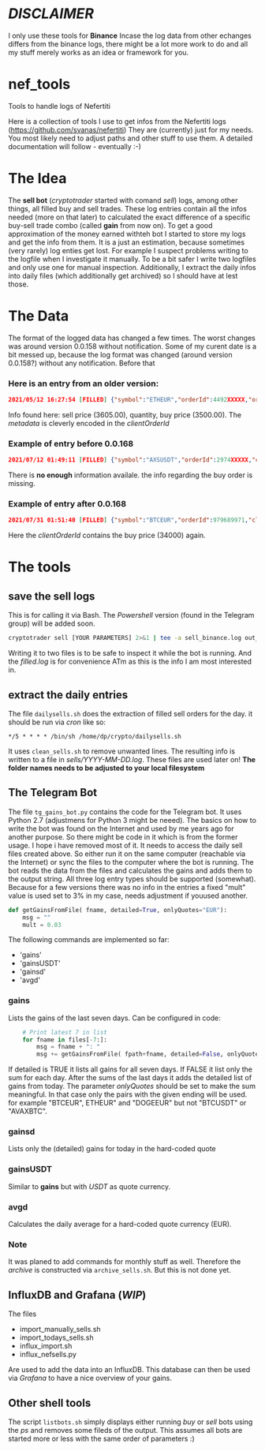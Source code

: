 # *DISCLAIMER*
I only use these tools for **Binance**
Incase the log data from other echanges differs from the binance logs, there might be a lot more work to do and all my stuff merely works as an idea or framework for you.

# nef_tools
Tools to handle logs of Nefertiti

Here is a collection of tools I use to get infos from the Nefertiti logs (https://github.com/svanas/nefertiti)
They are (currently) just for my needs. You most likely need to adjust paths and other stuff to use them.
A detailed documentation will follow - eventually :-)

# The Idea
The **sell bot** (*cryptotrader* started with comand *sell*) logs, among other things, all filled buy and sell trades. These log entries contain all the infos needed (more on that later) to calculated the exact difference of a specific buy-sell trade combo (called **gain** from now on).
To get a good approximation of the money earned withteh bot I started to store my logs and get the info from them. It is a just an estimation, because sometimes (very rarely) log enties get lost. For example I suspect problems writing to the logfile when I investigate it manually. To be a bit safer I write two logfiles and only use one for manual inspection. Additionally, I extract the daily infos into daily files (which additionally get archived) so I should have at lest those.

# The Data
The format of the logged data has changed a few times. The worst changes was around version 0.0.158 without notification.
Some of my curent date is a bit messed up, because the log format was changed (around version 0.0.158?) without any notification. Before that 


### Here is an entry from an older version:
```JSON
2021/05/12 16:27:54 [FILLED] {"symbol":"ETHEUR","orderId":4492XXXXX,"orderListId":-1,"clientOrderId":"31eyJwIjozNTAwLCJtIjoxLjAzfQ","price":"3605.00000000","origQty":"0.XXXXX000","executedQty":"0.XXXXX00","status":"FILLED","timeInForce":"GTC","type":"LIMIT","side":"SELL","stopPrice":"0.00000000","icebergQty":"0.00000000","time":1620808021217,"metadata":"bought at: 3500.00000000, mult: 1.03"}
```

Info found here: sell price (3605.00), quantity, buy price (3500.00).
The *metadata* is cleverly encoded in the *clientOrderId*

### Example of entry before 0.0.168
```JSON
2021/07/12 01:49:11 [FILLED] {"symbol":"AXSUSDT","orderId":2974XXXXX,"clientOrderId":"x-J6MCRYME-8719671563043378493719905","price":"19.00000000","origQty":"X.XX000000","executedQty":"X.XX000000","cummulativeQuoteQty":"XX.XXX00000","status":"FILLED","timeInForce":"GTC","type":"LIMIT","side":"SELL","stopPrice":"0.00000000","icebergQty":"0.00000000","time":1625928380738,"updateTime":1626046701192,"isWorking":true,"isIsolated":false}
```

There is **no enough** information availale. the info regarding the buy order is missing.

### Example of entry after 0.0.168
```JSON
2021/07/31 01:51:40 [FILLED] {"symbol":"BTCEUR","orderId":979689971,"clientOrderId":"x-J6MCRYME-34000-0369125507988434722","price":"35360.00000000","origQty":"0.0XXXXX00","executedQty":"0.0XXXXX00","cummulativeQuoteQty":"XX.XXX32000","status":"FILLED","timeInForce":"GTC","type":"LIMIT","side":"SELL","stopPrice":"0.00000000","icebergQty":"0.00000000","time":1627453433490,"updateTime":1627688696953,"isWorking":true,"isIsolated":false}
```

Here the *clientOrderId* contains the buy price (34000) again.

# The tools
## save the sell logs
This is for calling it via Bash. The *Powershell* version (found in the Telegram group) will be added soon.
```Bash
cryptotrader sell [YOUR PARAMETERS] 2>&1 | tee -a sell_binance.log out_sell_binance.log | grep FILLED >> filled_binance.log
```
Writing it to two files is to be safe to inspect it while the bot is running. And the *filled.log* is for convenience ATm as this is the info I am most interested in.

## extract the daily entries
The file `dailysells.sh` does the extraction of filled sell orders for the day. it should be run via *cron* like so:
```crontab
*/5 * * * * /bin/sh /home/dp/crypto/dailysells.sh
```
It uses `clean_sells.sh` to remove unwanted lines.
The resulting info is written to a file in *sells/YYYY-MM-DD.log*. These files are used later on!
**The folder names needs to be adjusted to your local filesystem**

## The Telegram Bot
The file `tg_gains_bot.py` contains the code for the Telegram bot.
It uses Python 2.7 (adjustmens for Python 3 might be neeed). The basics on how to write the bot was found on the Internet and used by me years ago for another purpose. So there might be code in it which is from the former usage. I hope i have removed most of it.
It needs to access the daily sell files created above. So either run it on the same computer (reachable via the Internet) or sync the files to the computer where the bot is running.
The bot reads the data from the files and calculates the gains and adds them to the output string.
All three log entry types should be supported (somewhat). Because for a few versions there was no info in the entries a fixed "mult" value is used set to 3% in my case, needs adjustment if youused another.
```Python
def getGainsFromFile( fname, detailed=True, onlyQuotes="EUR"):
    msg = ""
    mult = 0.03
```
The following commands are implemented so far:
* 'gains'
* 'gainsUSDT'
* 'gainsd'
* 'avgd'

### gains
Lists the gains of the last seven days. Can be configured in code:
```Python
    # Print latest 7 in list
    for fname in files[-7:]:
        msg = fname + ": "
        msg += getGainsFromFile( fpath+fname, detailed=False, onlyQuotes="EUR")
```
If detailed is TRUE it lists all gains for all seven days. If FALSE it list only the sum for each day. After the sums of the last days it adds the detailed list of gains from today.
The parameter *onlyQuotes* should be set to make the sum meaningful. In that case only the pairs with the given ending will be used.
for example "BTCEUR", ETHEUR" and "DOGEEUR" but not "BTCUSDT" or "AVAXBTC".

### gainsd
Lists only the (detailed) gains for today in the hard-coded quote

### gainsUSDT
Similar to **gains** but with *USDT* as quote currency.

### avgd
Calculates the daily average for a hard-coded quote currency (EUR).


### Note
It was planed to add commands for monthly stuff as well. Therefore the *archive* is constructed via `archive_sells.sh`. But this is not done yet.


## InfluxDB and Grafana (*WIP*)
The files
* import_manually_sells.sh
* import_todays_sells.sh
* influx_import.sh
* influx_nefsells.py

Are used to add the data into an InfluxDB. This database can then be used via *Grafana* to have a nice overview of your gains.


## Other shell tools
The script `listbots.sh` simply displays either running *buy* or *sell* bots using the *ps* and removes some fileds of the output. This assumes all bots are started more or less with the same order of parameters :)



